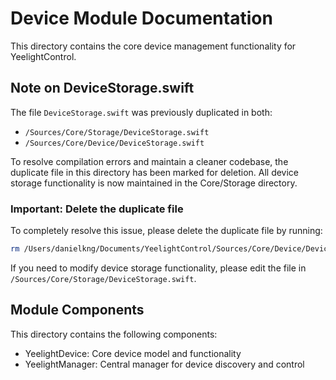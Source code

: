 # Device Module Documentation

This directory contains the core device management functionality for YeelightControl.

## Note on DeviceStorage.swift

The file `DeviceStorage.swift` was previously duplicated in both:
- `/Sources/Core/Storage/DeviceStorage.swift`
- `/Sources/Core/Device/DeviceStorage.swift`

To resolve compilation errors and maintain a cleaner codebase, the duplicate file in this directory has been marked for deletion. All device storage functionality is now maintained in the Core/Storage directory.

### Important: Delete the duplicate file

To completely resolve this issue, please delete the duplicate file by running:

```bash
rm /Users/danielkng/Documents/YeelightControl/Sources/Core/Device/DeviceStorage.swift
```

If you need to modify device storage functionality, please edit the file in `/Sources/Core/Storage/DeviceStorage.swift`.

## Module Components

This directory contains the following components:
- YeelightDevice: Core device model and functionality
- YeelightManager: Central manager for device discovery and control 